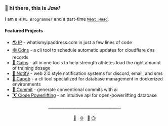 ### 👋 hi there, this is *Jaw!*

I am a `HTML Brogrammer` and a part-time <a href="https://videos.jaw.dev">`Meat Head`</a>.


#### Featured Projects
- <a href="https://ip.jaw.dev/">🌎 IP</a> - whatismyipaddress.com in just a few lines of code
- <a href="https://www.npmjs.com/package/@wajeht/cdns">🕸️ Cdns</a> - a cli tool to schedule automatic updates for cloudflare dns records
- <a href="https://gains.jaw.dev/">💪 Gains</a> - all in one tools to help strength athletes load the right amount of training dosage
- <a href="https://dogs.jaw.dev/">🔔 Notify</a> - web 2.0 style notification systems for discord, email, and sms
- <a href="https://www.npmjs.com/package/@wajeht/capdb">💾 Capdb</a> - a cli tool specialized for database management in dockerized environments
- <a href="https://dogs.jaw.dev/">🤖 Commit</a> - generate conventional commits with ai
- <a href="https://close-powerlifting.jaw.dev/">🏋️ Close Powerlifting</a> - an intuitive api for open-powerlifting database

<div align="center">
  <span>____________________________________</span>
  <br>
  <br>
  <a href="mailto:github@jaw.dev">💌</a>&nbsp;&nbsp;
  <a href="https://jaw.dev/">🌐</a>&nbsp;&nbsp;
  <a href="https://dogs.jaw.dev/">🐶</a>
  <a href="https://videos.jaw.dev/">📺</a>
</div>
